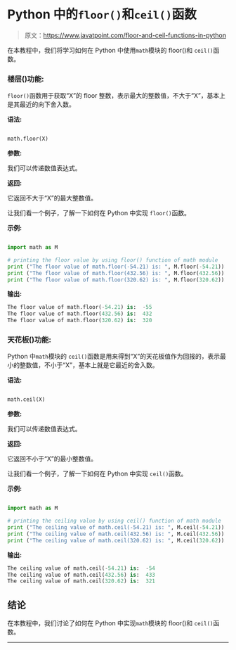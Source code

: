 # Python 中的`floor()`和`ceil()`函数

> 原文：<https://www.javatpoint.com/floor-and-ceil-functions-in-python>

在本教程中，我们将学习如何在 Python 中使用`math`模块的 floor()和 `ceil()`函数。

### 楼层()功能:

`floor()`函数用于获取“X”的 floor 整数，表示最大的整数值，不大于“X”，基本上是其最近的向下舍入数。

**语法:**

```py

math.floor(X)

```

**参数:**

我们可以传递数值表达式。

**返回:**

它返回不大于“X”的最大整数值。

让我们看一个例子，了解一下如何在 Python 中实现 `floor()`函数。

**示例:**

```py

import math as M  

# printing the floor value by using floor() function of math module
print ("The floor value of math.floor(-54.21) is: ", M.floor(-54.21))
print ("The floor value of math.floor(432.56) is: ", M.floor(432.56))
print ("The floor value of math.floor(320.62) is: ", M.floor(320.62)) 

```

**输出:**

```py
The floor value of math.floor(-54.21) is:  -55
The floor value of math.floor(432.56) is:  432
The floor value of math.floor(320.62) is:  320

```

### 天花板()功能:

Python 中`math`模块的 `ceil()`函数是用来得到“X”的天花板值作为回报的，表示最小的整数值，不小于“X”，基本上就是它最近的舍入数。

**语法:**

```py

math.ceil(X)

```

**参数:**

我们可以传递数值表达式。

**返回:**

它返回不小于“X”的最小整数值。

让我们看一个例子，了解一下如何在 Python 中实现 `ceil()`函数。

**示例:**

```py

import math as M  

# printing the ceiling value by using ceil() function of math module
print ("The ceiling value of math.ceil(-54.21) is: ", M.ceil(-54.21))
print ("The ceiling value of math.ceil(432.56) is: ", M.ceil(432.56))
print ("The ceiling value of math.ceil(320.62) is: ", M.ceil(320.62))

```

**输出:**

```py
The ceiling value of math.ceil(-54.21) is:  -54
The ceiling value of math.ceil(432.56) is:  433
The ceiling value of math.ceil(320.62) is:  321

```

## 结论

在本教程中，我们讨论了如何在 Python 中实现`math`模块的 floor()和 `ceil()`函数。

* * *